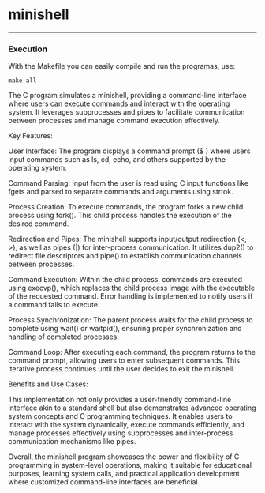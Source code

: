 # minishell

---

### Execution

With the Makefile you can easily compile and run the programas, use:

`make all`

The C program simulates a minishell, providing a command-line interface where users can execute commands and interact with the operating system. It leverages subprocesses and pipes to facilitate communication between processes and manage command execution effectively.

Key Features:

User Interface: The program displays a command prompt ($ ) where users input commands such as ls, cd, echo, and others supported by the operating system.

Command Parsing: Input from the user is read using C input functions like fgets and parsed to separate commands and arguments using strtok.

Process Creation: To execute commands, the program forks a new child process using fork(). This child process handles the execution of the desired command.

Redirection and Pipes: The minishell supports input/output redirection (<, >), as well as pipes (|) for inter-process communication. It utilizes dup2() to redirect file descriptors and pipe() to establish communication channels between processes.

Command Execution: Within the child process, commands are executed using execvp(), which replaces the child process image with the executable of the requested command. Error handling is implemented to notify users if a command fails to execute.

Process Synchronization: The parent process waits for the child process to complete using wait() or waitpid(), ensuring proper synchronization and handling of completed processes.

Command Loop: After executing each command, the program returns to the command prompt, allowing users to enter subsequent commands. This iterative process continues until the user decides to exit the minishell.

Benefits and Use Cases:

This implementation not only provides a user-friendly command-line interface akin to a standard shell but also demonstrates advanced operating system concepts and C programming techniques. It enables users to interact with the system dynamically, execute commands efficiently, and manage processes effectively using subprocesses and inter-process communication mechanisms like pipes.

Overall, the minishell program showcases the power and flexibility of C programming in system-level operations, making it suitable for educational purposes, learning system calls, and practical application development where customized command-line interfaces are beneficial.
